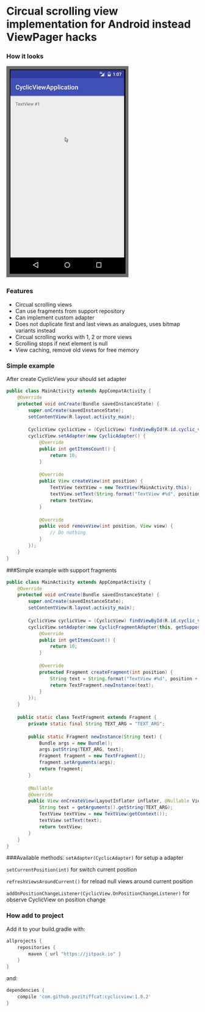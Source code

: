 # Сircual scrolling view implementation for Android instead ViewPager hacks

### How it looks
![](https://github.com/pozitiffcat/cyclicview/blob/master/test-video.gif)

### Features
- Сircual scrolling views
- Can use fragments from support repository
- Can implement custom adapter
- Does not duplicate first and last views as analogues, uses bitmap variants instead
- Сircual scrolling works with 1, 2 or more views
- Scrolling stops if next element is null
- View caching, remove old views for free memory

### Simple example
After create CyclicView your should set adapter

```java
public class MainActivity extends AppCompatActivity {
    @Override
    protected void onCreate(Bundle savedInstanceState) {
        super.onCreate(savedInstanceState);
        setContentView(R.layout.activity_main);

        CyclicView cyclicView = (CyclicView) findViewById(R.id.cyclic_view);
        cyclicView.setAdapter(new CyclicAdapter() {
            @Override
            public int getItemsCount() {
                return 10;
            }

            @Override
            public View createView(int position) {
                TextView textView = new TextView(MainActivity.this);
                textView.setText(String.format("TextView #%d", position + 1));
                return textView;
            }

            @Override
            public void removeView(int position, View view) {
                // Do nothing
            }
        });
    }
}
```
###Simple example with support fragments

```java
public class MainActivity extends AppCompatActivity {
    @Override
    protected void onCreate(Bundle savedInstanceState) {
        super.onCreate(savedInstanceState);
        setContentView(R.layout.activity_main);

        CyclicView cyclicView = (CyclicView) findViewById(R.id.cyclic_view);
        cyclicView.setAdapter(new CyclicFragmentAdapter(this, getSupportFragmentManager()) {
            @Override
            public int getItemsCount() {
                return 10;
            }

            @Override
            protected Fragment createFragment(int position) {
                String text = String.format("TextView #%d", position + 1);
                return TextFragment.newInstance(text);
            }
        });
    }

    public static class TextFragment extends Fragment {
        private static final String TEXT_ARG = "TEXT_ARG";

        public static Fragment newInstance(String text) {
            Bundle args = new Bundle();
            args.putString(TEXT_ARG, text);
            Fragment fragment = new TextFragment();
            fragment.setArguments(args);
            return fragment;
        }

        @Nullable
        @Override
        public View onCreateView(LayoutInflater inflater, @Nullable ViewGroup container, @Nullable Bundle savedInstanceState) {
            String text = getArguments().getString(TEXT_ARG);
            TextView textView = new TextView(getContext());
            textView.setText(text);
            return textView;
        }
    }
}
```
###Available methods: 
`setAdapter(CyclicAdapter)` for setup a adapter 

`setCurrentPosition(int)` for switch current position 

`refreshViewsAroundCurrent()` for reload null views around current position 

`addOnPositionChangeListener(CyclicView.OnPositionChangeListener)` for observe CyclicView on position change 


### How add to project
Add it to your build.gradle with:

```gradle
allprojects {
    repositories {
        maven { url "https://jitpack.io" }
    }
}
```
and:
```gradle
dependencies {
    compile 'com.github.pozitiffcat:cyclicview:1.0.2'
}
```



